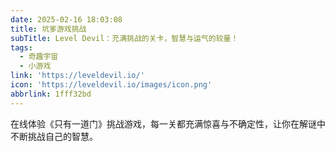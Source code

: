 ```yaml
---
date: 2025-02-16 18:03:08
title: 坑爹游戏挑战
subTitle: Level Devil：充满挑战的关卡，智慧与运气的较量！
tags:
  - 奇趣宇宙
  - 小游戏
link: 'https://leveldevil.io/'
icon: 'https://leveldevil.io/images/icon.png'
abbrlink: 1fff32bd
---
```


在线体验《只有一道门》挑战游戏，每一关都充满惊喜与不确定性，让你在解谜中不断挑战自己的智慧。